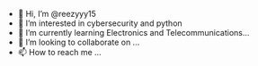 - 👋 Hi, I’m @reezyyy15
- 👀 I’m interested in cybersecurity and python
- 🌱 I’m currently learning Electronics and Telecommunications...
- 💞️ I’m looking to collaborate on ...
- 📫 How to reach me ...

<!---
reezyyy15/reezyyy15 is a ✨ special ✨ repository because its `README.md` (this file) appears on your GitHub profile.
You can click the Preview link to take a look at your changes.
--->

